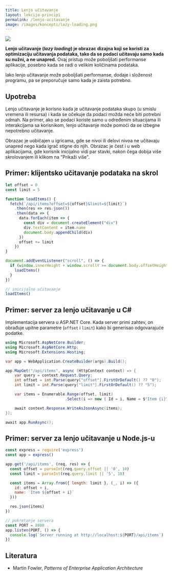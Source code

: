```yaml
---
title: Lenjo učitavanje
layout: lekcija-principi
permalink: /lenjo-ucitavanje
image: /images/koncepti/lazy-loading.png
---
```


![]({{page.image}})

**Lenjo učitavanje (*lazy loading*) je obrazac dizajna koji se koristi za optimizaciju učitavanja podataka, tako da se podaci učitavaju samo kada su nužni, a ne unapred.** Ovaj pristup može poboljšati performanse aplikacije, posebno kada se radi o velikim količinama podataka. 

Iako lenjo učitavanje može poboljšati performanse, dodaje i složenost programu, pa se preporučuje samo kada je zaista potrebno.

## Upotreba

Lenjo učitavanje je korisno kada je učitavanje podataka skupo (u smislu vremena ili resursa) i kada se očekuje da podaci možda neće biti potrebni odmah. Na primer, ako se podaci koriste samo u određenim situacijama ili interakcijama sa korisnikom, lenjo učitavanje može pomoći da se izbegne nepotrebno učitavanje.

Obrazac je uobičajen u igricama, gde se nivoi ili delovi nivoa ne učitavaju unapred nego kada igrač stigne do njih. Obrazac je čest i u web aplikacijama, gde korisnik inicijalno vidi par stavki, nakon čega dobija više skrolovanjem ili klikom na "Prikaži više".

## Primer: klijentsko učitavanje podataka na skrol

```js
let offset = 0
const limit = 5

function loadItems() {
  fetch(`/api/items?offset=${offset}&limit=${limit}`)
    .then(res => res.json())
    .then(data => {
      data.forEach(item => {
        const div = document.createElement("div")
        div.textContent = item.name
        document.body.appendChild(div)
      })
      offset += limit
    })
}

document.addEventListener("scroll", () => {
  if (window.innerHeight + window.scrollY >= document.body.offsetHeight) {
    loadItems()
  }
})

// inicijalno učitavanje
loadItems()
```

## Primer: server za lenjo učitavanje u C#

Implementacija servera u ASP.NET Core. Kada server primi zahtev, on obrađuje upitne parametre (`offset` i `limit`) kako bi generisao odgovarajuće podatke.

```cs
using Microsoft.AspNetCore.Builder;
using Microsoft.AspNetCore.Http;
using Microsoft.Extensions.Hosting;

var app = WebApplication.CreateBuilder(args).Build();

app.MapGet("/api/items", async (HttpContext context) => {
    var query = context.Request.Query;
    int offset = int.Parse(query["offset"].FirstOrDefault() ?? "0");
    int limit = int.Parse(query["limit"].FirstOrDefault() ?? "5");

    var items = Enumerable.Range(offset, limit)
                          .Select(i => new { Id = i, Name = $"Item {i}" });

    await context.Response.WriteAsJsonAsync(items);
});

await app.RunAsync();
```

## Primer: server za lenjo učitavanje u Node.js-u

```js
const express = require('express')
const app = express()

app.get('/api/items', (req, res) => {
  const offset = parseInt(req.query.offset || '0', 10)
  const limit = parseInt(req.query.limit || '5', 10)

  const items = Array.from({ length: limit }, (_, i) => ({
    id: offset + i,
    name: `Item ${offset + i}`
  }))

  res.json(items)
})

// pokretanje servera
const PORT = 8080
app.listen(PORT, () => {
  console.log(`Server running at http://localhost:${PORT}/api/items`)
})
```

## Literatura

- Martin Fowler, *Patterns of Enterprise Application Architecture*